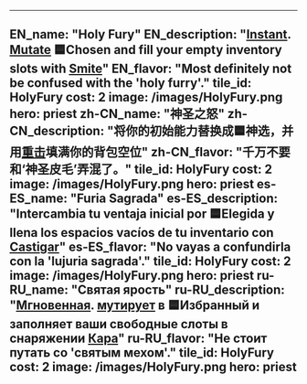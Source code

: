 ---

EN_name: "Holy Fury"
EN_description: "<u><u>Instant</u></u>. <u>Mutate</u> 🟦Chosen and fill your empty inventory slots with <a href = '../en/abilities#Smite'>Smite</a>"
EN_flavor: "Most definitely not be confused with the 'holy furry'."
tile_id: HolyFury
cost: 2
image: /images/HolyFury.png
hero: priest
zh-CN_name: "神圣之怒"
zh-CN_description: "将你的初始能力替换成🟦神选，并用<a href = '../zh_cn/abilities#Smite'>重击</a>填满你的背包空位"
zh-CN_flavor: "千万不要和‘神圣皮毛’弄混了。"
tile_id: HolyFury
cost: 2
image: /images/HolyFury.png
hero: priest
es-ES_name: "Furia Sagrada"
es-ES_description: "Intercambia tu ventaja inicial por 🟦Elegida y llena los espacios vacíos de tu inventario con <a href = '../es_es/abilities#Smite'>Castigar</a>"
es-ES_flavor: "No vayas a confundirla con la 'lujuria sagrada'."
tile_id: HolyFury
cost: 2
image: /images/HolyFury.png
hero: priest
ru-RU_name: "Святая ярость"
ru-RU_description: "<u><u>Мгновенная</u></u>. <u>мутирует</u> в 🟦Избранный и заполняет ваши свободные слоты в снаряжении <a href = '../ru_ru/abilities#Smite'>Кара</a>"
ru-RU_flavor: "Не стоит путать со 'святым мехом'."
tile_id: HolyFury
cost: 2
image: /images/HolyFury.png
hero: priest
---